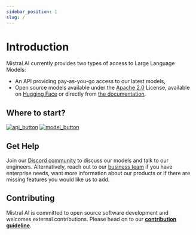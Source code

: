 ```yaml
---
sidebar_position: 1
slug: /
---
```


[api_button]: /img/api_access_button.svg
[api_url]:https://docs.mistral.ai/platform/overview/
[model_button]:/img/open_weight_button.svg
[model_url]:https://docs.mistral.ai/models/

# Introduction

Mistral AI currently provides two types of access to Large Language Models: 
- An API providing pay-as-you-go access to our latest models,
- Open source models available under the [Apache 2.0](https://github.com/apache/.github/blob/main/LICENSE) License, available on [Hugging Face](https://huggingface.co/mistralai) or directly from [the documentation](/models).

## Where to start?

[![api_button]][api_url] [![model_button]][model_url]


## Get Help

Join our [Discord community](https://discord.gg/mistralai) to discuss our models and talk to our engineers. Alternatively, reach out to our [business team](https://mistral.ai/contact/) if you have enterprise needs, want more information about our products or if there are missing features you would like us to add.


## Contributing

Mistral AI is committed to open source software development and welcomes external contributions. Please head on to our **[contribution guideline](./contribute.md)**.
